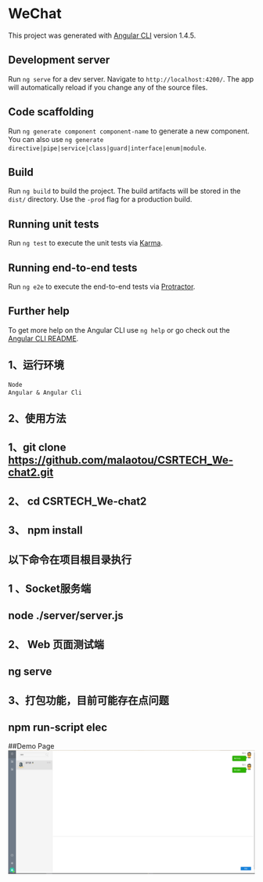 # WeChat

This project was generated with [Angular CLI](https://github.com/angular/angular-cli) version 1.4.5.

## Development server

Run `ng serve` for a dev server. Navigate to `http://localhost:4200/`. The app will automatically reload if you change any of the source files.

## Code scaffolding

Run `ng generate component component-name` to generate a new component. You can also use `ng generate directive|pipe|service|class|guard|interface|enum|module`.

## Build

Run `ng build` to build the project. The build artifacts will be stored in the `dist/` directory. Use the `-prod` flag for a production build.

## Running unit tests

Run `ng test` to execute the unit tests via [Karma](https://karma-runner.github.io).

## Running end-to-end tests

Run `ng e2e` to execute the end-to-end tests via [Protractor](http://www.protractortest.org/).

## Further help

To get more help on the Angular CLI use `ng help` or go check out the [Angular CLI README](https://github.com/angular/angular-cli/blob/master/README.md).


## 1、运行环境
    Node 
    Angular & Angular Cli
    
## 2、使用方法

## 1、git clone https://github.com/malaotou/CSRTECH_We-chat2.git
## 2、 cd CSRTECH_We-chat2
## 3、 npm install

## 以下命令在项目根目录执行
## 1 、Socket服务端
##    node ./server/server.js

## 2、 Web 页面测试端
##    ng serve   

## 3、打包功能，目前可能存在点问题
##   npm run-script elec     

##Demo Page 
![](https://github.com/malaotou/CSRTECH_We-chat2/blob/master/screenshoots/Capture.PNG)